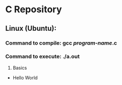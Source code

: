 # C Repository

## Linux (Ubuntu):
### Command to compile: gcc _program-name_.c
### Command to execute: ./a.out


1. Basics

- Hello World